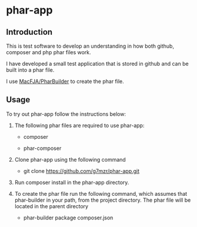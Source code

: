 # phar-app

## Introduction

This is test software to develop an understanding in how both github, composer and
php phar files work.

I have developed a small test application that is stored in github and can be built
into a phar file.

I use [MacFJA/PharBuilder](https://github.com/MacFJA/PharBuilder) to create the phar
file.

##  Usage

To try out phar-app follow the instructions below:

1. The following phar files are required to use phar-app:

    * composer

    * phar-composer

2. Clone phar-app using the following command

    * git clone https://github.com/g7mzr/phar-app.git

3. Run composer install in the phar-app directory.

4. To create the phar file run the following command, which assumes that phar-builder
in your path, from the project directory.  The phar file will be located in the parent directory

    * phar-builder package composer.json


